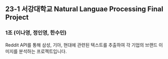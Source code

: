 ## 23-1 서강대학교 Natural Languae Processing Final Project
### 1조 (이나영, 정인영, 한수민)

Reddit API를 통해 삼성, 기아, 현대에 관련된 텍스트를 추출하여 각 기업의 브랜드 이미지를 분석하는 프로젝트입니다.
